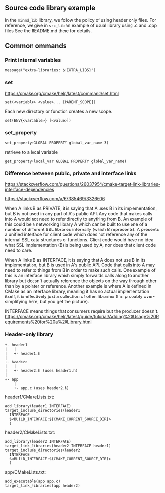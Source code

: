 ## Source code library example

In the `minmd_lib` library, we follow the policy of using header only files.
For reference, we give in `src_lib` an example of usual library using .c and .cpp files
See the README.md there for details.

## Common ommands

### Print internal variables

```
message("extra-libraries: ${EXTRA_LIBS}")
```

### set

https://cmake.org/cmake/help/latest/command/set.html

```
set(<variable> <value>... [PARENT_SCOPE])
```
Each new directory or function creates a new scope.

```
set(ENV{<variable>} [<value>])
```

### set_property

```
set_property(GLOBAL PROPERTY global_var_name 3)
```

retrieve to a local variable
```
get_property(local_var GLOBAL PROPERTY global_var_name)
```



### Difference between public, private and interface links

https://stackoverflow.com/questions/26037954/cmake-target-link-libraries-interface-dependencies

https://stackoverflow.com/a/67385469/3326606

When A links B as PRIVATE,
it is saying that A uses B in its implementation,
but B is not used in any part of A's public API.
Any code that makes calls into A would not need to refer directly to anything from B.
An example of this could be a networking library A which can be built to use
one of a number of different SSL libraries internally (which B represents).
A presents a unified interface for client code
which does not reference any of the internal SSL data structures or functions.
Client code would have no idea what SSL implementation (B) is being used by A,
nor does that client code need to care.

When A links B as INTERFACE, it is saying that
A does not use B in its implementation,
but B is used in A's public API.
Code that calls into A may need to refer to things from B in order to make such calls.
One example of this is an interface library which simply forwards calls along
to another library but doesn't actually reference the objects on the way
through other than by a pointer or reference.
Another example is where A is defined in CMake as an interface library,
meaning it has no actual implementation itself,
it is effectively just a collection of other libraries
(I'm probably over-simplifying here, but you get the picture).


INTERFACE means things that consumers require but the producer doesn't.
https://cmake.org/cmake/help/latest/guide/tutorial/Adding%20Usage%20Requirements%20for%20a%20Library.html


### Header-only library

```
+- header1
|   |
|   +- header1.h
|
+- header2
|   |
|   +- header2.h (uses header1.h)
|
+- app
    |
    +- app.c (uses header2.h) 
```

header1/CMakeLists.txt:
```
add_library(header1 INTERFACE)
target_include_directories(header1
  INTERFACE
  $<BUILD_INTERFACE:${CMAKE_CURRENT_SOURCE_DIR}>
  )
```

header2/CMakeLists.txt:
```
add_library(header2 INTERFACE)
target_link_libraries(header2 INTERFACE header1)
target_include_directories(header2
  INTERFACE
  $<BUILD_INTERFACE:${CMAKE_CURRENT_SOURCE_DIR}>
  )
```

app/CMakeLists.txt:
```
add_executable(app app.c)
target_link_libraries(app header2)
```


